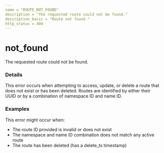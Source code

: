 ```yaml
---
name = "ROUTE_NOT_FOUND"
description = "The requested route could not be found."
description_basic = "Route not found."
http_status = 404
---
```


# not_found

The requested route could not be found.

### Details

This error occurs when attempting to access, update, or delete a route that does not exist or has been deleted. Routes are identified by either their UUID or by a combination of namespace ID and name ID.

### Examples

This error might occur when:
- The route ID provided is invalid or does not exist
- The namespace and name ID combination does not match any active route
- The route has been deleted (has a delete_ts timestamp)